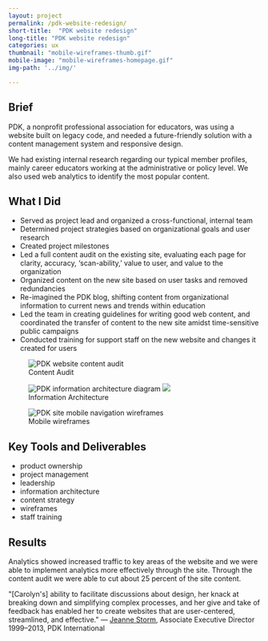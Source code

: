 ```yaml
---
layout: project
permalink: /pdk-website-redesign/
short-title:  "PDK website redesign"
long-title: "PDK website redesign"
categories: ux
thumbnail: "mobile-wireframes-thumb.gif"
mobile-image: "mobile-wireframes-homepage.gif"
img-path: '../img/'

---
```

## Brief ##

PDK, a nonprofit professional association for educators, was using a website built on legacy code, and needed a future-friendly solution with a content management system and responsive design. 

We had existing internal research regarding our typical member profiles, mainly career educators working at the administrative or policy level. We also used web analytics to identify the most popular content.

## What I Did ##

* Served as project lead and organized a cross-functional, internal team
* Determined project strategies based on organizational goals and user research
* Created project milestones
* Led a full content audit on the existing site, evaluating each page for clarity, accuracy, &lsquo;scan-ability,&rsquo; value to user, and value to the organization
* Organized content on the new site based on user tasks and removed redundancies
* Re-imagined the PDK blog, shifting content from organizational information to current news and trends within education
* Led the team in creating guidelines for writing good web content, and coordinated the transfer of content to the new site amidst time-sensitive public campaigns
* Conducted training for support staff on the new website and changes it created for&nbsp;users

<figure>
	<img src="{{ page.img-path }}content-audit-portfolio.gif" alt="PDK website content audit" />
	<figcaption>
		Content Audit
	</figcaption>
</figure>

<figure>
	<img src="{{ page.img-path }}PDK-IA-portfolio-top.gif" alt="PDK information architecture diagram" />
	<img src="{{ page.img-path }}PDK-IA-join.gif" alt=" " />
	<figcaption>
		Information Architecture
	</figcaption>
</figure>
<figure>
	<img src="{{ page.img-path }}mobile-wireframes-web-portfolio.gif" alt="PDK site mobile navigation wireframes" />
	<figcaption>
		Mobile wireframes
	</figcaption>
</figure>

## Key Tools and Deliverables ##

<ul class="skill-pills">
	<li>product ownership</li>
	<li>project management</li>
	<li>leadership</li>
	<li>information architecture</li>
	<li>content strategy</li>
	<li>wireframes</li>
	<li>staff training</li>
</ul>

## Results ##

Analytics showed increased traffic to key areas of the website and we were able to implement analytics more effectively through the site. Through the content audit we were able to cut about 25&nbsp;percent of the site content. 

"[Carolyn's] ability to facilitate discussions about design, her knack at breaking down and simplifying complex processes, and her give and take of feedback has enabled her to create websites that are user-centered, streamlined, and effective." &mdash; [Jeanne Storm](https://www.linkedin.com/profile/view?id=49770690), Associate Executive Director 1999&ndash;2013, PDK International 

